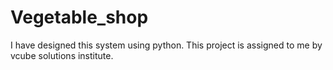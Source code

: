 # Vegetable_shop
I have designed this system using python. This project is assigned to me by vcube solutions institute.
